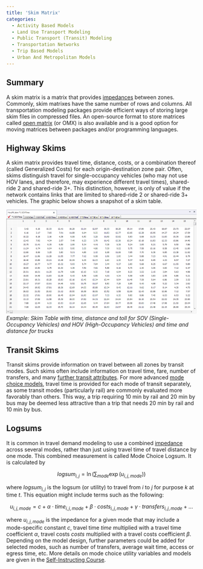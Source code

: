 ```yaml
---
title: 'Skim Matrix'
categories:
  - Activity Based Models
  - Land Use Transport Modeling
  - Public Transport (Transit) Modeling
  - Transportation Networks
  - Trip Based Models
  - Urban And Metropolitan Models
---
```


## Summary

A skim matrix is a matrix that provides [impedances](Impedance) between zones. Commonly, skim matrixes have the same number of rows and columns. All transportation modeling packages provide efficient ways of storing large skim files in compressed files.
An open-source format to store matrices called [open matrix](Open_Matrix_Format) (or OMX) is also available and is a good option for moving matrices between packages and/or programming languages.

## Highway Skims

A skim matrix provides travel time, distance, costs, or a combination thereof (called Generalized Costs) for each origin-destination zone pair. Often, skims distinguish travel for single-occupancy vehicles (who may not use HOV lanes, and therefore, may experience different travel times), shared-ride 2 and shared-ride 3+. This distinction, however, is only of value if the network contains links that are limited to shared-ride 2 or shared-ride 3+ vehicles. The graphic below shows a snapshot of a skim table.

![](SkimTable.png 'Example Skim Table')
*Example: Skim Table with time, distance and toll for SOV (Single-Occupancy Vehicles) and HOV (High-Occupancy Vehicles) and time and distance for trucks*

## Transit Skims

Transit skims provide information on travel between all zones by transit modes. Such skims often include information on travel time, fare, number of transfers, and many [further transit attributes](Transit_networks#Values_Skimmed_on_the_Transit_Network). For more advanced [mode choice models](Mode_choice), travel time is provided for each mode of transit separately, as some transit modes (particularly rail) are commonly evaluated more favorably than others. This way, a trip requiring 10 min by rail and 20 min by bus may be deemed less attractive than a trip that needs 20 min by rail and 10 min by bus.

## Logsums

It is common in travel demand modeling to use a combined [impedance](Impedance) across several modes, rather than just using travel time of travel distance by one mode. This combined measurement is called Mode Choice Logsum. It is calculated by

$$logsum_{i,j} = \ln \left(\sum_{mode} \exp(u_{i,j,mode})\right)$$

where $logsum_{i,j}$ is the logsum (or utility) to travel from _i_ to _j_ for purpose _k_ at time _t_. This equation might include terms such as the following:

$$u_{i,j,mode}=c + \alpha \cdot time_{i,j,mode}+\beta \cdot costs_{i,j,mode} + \gamma \cdot transfers_{i,j,mode} + \ldots$$

where $u_{i,j,mode}$ is the impedance for a given mode that may include a mode-specific constant $c$, travel time $time$ multiplied with a travel time coefficient $\alpha$, travel costs $costs$ multiplied with a travel costs coefficient $\beta$. Depending on the model design, further parameters could be added for selected modes, such as number of transfers, average wait time, access or egress time, etc. More details on mode choice utility variables and models are given in the [Self-Instructing Course](https://tfresource.github.io/modechoice/).
